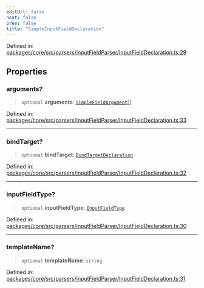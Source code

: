 ```yaml
---
editUrl: false
next: false
prev: false
title: "SimpleInputFieldDeclaration"
---
```


Defined in: [packages/core/src/parsers/inputFieldParser/InputFieldDeclaration.ts:29](https://github.com/mProjectsCode/obsidian-meta-bind-plugin/blob/43804cae2c305431d6768245a6348f2ee7f14fca/packages/core/src/parsers/inputFieldParser/InputFieldDeclaration.ts#L29)

## Properties

### arguments?

> `optional` **arguments**: [`SimpleFieldArgument`](/obsidian-meta-bind-plugin-docs/api/interfaces/simplefieldargument/)[]

Defined in: [packages/core/src/parsers/inputFieldParser/InputFieldDeclaration.ts:33](https://github.com/mProjectsCode/obsidian-meta-bind-plugin/blob/43804cae2c305431d6768245a6348f2ee7f14fca/packages/core/src/parsers/inputFieldParser/InputFieldDeclaration.ts#L33)

***

### bindTarget?

> `optional` **bindTarget**: [`BindTargetDeclaration`](/obsidian-meta-bind-plugin-docs/api/interfaces/bindtargetdeclaration/)

Defined in: [packages/core/src/parsers/inputFieldParser/InputFieldDeclaration.ts:32](https://github.com/mProjectsCode/obsidian-meta-bind-plugin/blob/43804cae2c305431d6768245a6348f2ee7f14fca/packages/core/src/parsers/inputFieldParser/InputFieldDeclaration.ts#L32)

***

### inputFieldType?

> `optional` **inputFieldType**: [`InputFieldType`](/obsidian-meta-bind-plugin-docs/api/enumerations/inputfieldtype/)

Defined in: [packages/core/src/parsers/inputFieldParser/InputFieldDeclaration.ts:30](https://github.com/mProjectsCode/obsidian-meta-bind-plugin/blob/43804cae2c305431d6768245a6348f2ee7f14fca/packages/core/src/parsers/inputFieldParser/InputFieldDeclaration.ts#L30)

***

### templateName?

> `optional` **templateName**: `string`

Defined in: [packages/core/src/parsers/inputFieldParser/InputFieldDeclaration.ts:31](https://github.com/mProjectsCode/obsidian-meta-bind-plugin/blob/43804cae2c305431d6768245a6348f2ee7f14fca/packages/core/src/parsers/inputFieldParser/InputFieldDeclaration.ts#L31)

